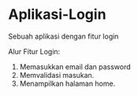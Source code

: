 # Aplikasi-Login
Sebuah aplikasi dengan fitur login

Alur Fitur Login:
1. Memasukkan  email dan password
2. Memvalidasi masukan.
3. Menampilkan halaman home.
